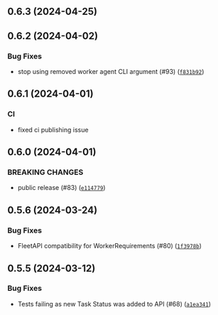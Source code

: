 ## 0.6.3 (2024-04-25)




## 0.6.2 (2024-04-02)



### Bug Fixes
* stop using removed worker agent CLI argument (#93) ([`f831b92`](https://github.com/aws-deadline/deadline-cloud-test-fixtures/commit/f831b921aa1090f175466e84c9f2d192ae275533))

## 0.6.1 (2024-04-01)

### CI
* fixed ci publishing issue 


## 0.6.0 (2024-04-01)

### BREAKING CHANGES
* public release (#83) ([`e114779`](https://github.com/aws-deadline/deadline-cloud-test-fixtures/commit/e1147791d2a80ea60acb2f18eff9de350756ab59))



## 0.5.6 (2024-03-24)



### Bug Fixes
* FleetAPI compatibility for WorkerRequirements (#80) ([`1f3978b`](https://github.com/casillas2/deadline-cloud-test-fixtures/commit/1f3978b96b0f5a4a46586f089dea44afdcc5c877))

## 0.5.5 (2024-03-12)



### Bug Fixes
* Tests failing as new Task Status was added to API (#68) ([`a1ea341`](https://github.com/casillas2/deadline-cloud-test-fixtures/commit/a1ea3411f9683d83a4aa90b22f03b5893f847159))

